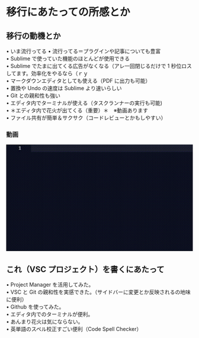 # 移行にあたっての所感とか

## 移行の動機とか

• いま流行ってる
• 流行ってる＝プラグインや記事についても豊富  
• Sublime で使っていた機能のほとんどが使用できる  
• Sublime でたまに出てくる広告がなくなる（アレ一回閉じるだけで 1 秒位ロスしてます。効率化をやるなら（ｒｙ  
• マークダウンエディタとしても使える（PDF に出力も可能）  
• 置換や Undo の速度は Sublime より速いらしい  
• Git との親和性も強い  
• エディタ内でターミナルが使える（タスクランナーの実行も可能)  
• ＊エディタ内で花火が出てくる（重要）＊　※動画あります  
• ファイル共有が簡単＆サクサク（コードレビューとかもしやすい）

### 動画

![hanabi](assets/hanabi.gif)

## これ（VSC プロジェクト）を書くにあたって

• Project Manager を活用してみた。  
• VSC と Git の親和性を実感できた。（サイドバーに変更とか反映されるの地味に便利）  
• Github を使ってみた。  
• エディタ内でのターミナルが便利。  
• あんまり花火は気にならない。  
• 英単語のスペル校正すごい便利（Code Spell Checker）
